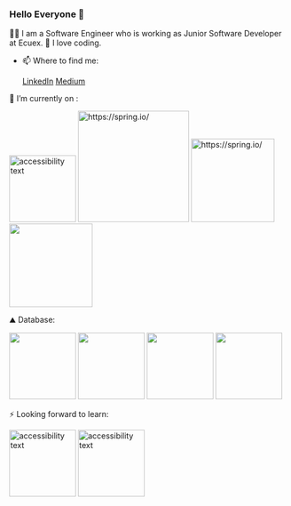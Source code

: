 ### Hello Everyone 👋

👩‍💻 I am a Software Engineer who is working as Junior Software Developer at Ecuex. 
🚀 I love coding.

- 📫 Where to find me:

    [LinkedIn](https://www.linkedin.com/in/sumeyyeakay/)  [Medium](https://medium.com/@sumeyyeakayy)


 🌱 I’m currently on :
 
<p>
 <img src="https://user-images.githubusercontent.com/34593997/87715948-c289af80-c7b6-11ea-9eb7-52863d0ab769.jpeg" width="120" alt="accessibility text">
  <img src="https://user-images.githubusercontent.com/34593997/87716469-90c51880-c7b7-11ea-9dfd-04f7c86f6629.png" width="200" title="https://spring.io/"> 
  <img src="https://user-images.githubusercontent.com/34593997/87718502-8e17f280-c7ba-11ea-9bef-c7e8b11a3953.jpg" width="150" title="https://spring.io/"> 
  <img src="https://user-images.githubusercontent.com/34593997/87718261-18138b80-c7ba-11ea-954c-847def48ac6f.jpg" width="150" title=""> 

</p>

⛰ Database:

<p>
 <img src="https://user-images.githubusercontent.com/34593997/87719722-81949980-c7bc-11ea-9de2-c112437b57f5.png" width="120">
<img src="https://user-images.githubusercontent.com/34593997/87719804-a4bf4900-c7bc-11ea-8a22-2ef10a6e8cac.png" width="120" >
<img src="https://user-images.githubusercontent.com/34593997/87719973-e3ed9a00-c7bc-11ea-8ad1-66de13d8e498.png" width="120" >
<img src="https://user-images.githubusercontent.com/34593997/87720103-17302900-c7bd-11ea-920f-15ac35c504da.png" width="120" >
</p>

 ⚡ Looking forward to learn: 
 
 <p>
 <img src="https://user-images.githubusercontent.com/34593997/87720632-e7cdec00-c7bd-11ea-80e7-e4a3f899d954.png" width="120" alt="accessibility text">
 <img src="https://user-images.githubusercontent.com/34593997/87720723-0e8c2280-c7be-11ea-94ea-cd9f246fca04.png" width="120" alt="accessibility text">
</p>
 
 
 
 
 


